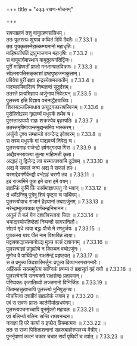 +++
title = "०३३ रावण-मोचनम्"

+++


  
रावणग्रहणं तत्तु वायुग्रहणसन्निभम्।  
ततः पुलस्त्यः शुश्राव कथितं दिवि दैवतैः ॥ 7.33.1 ॥   
ततः पुत्रकृतस्नेहात्कम्प्यमानो महाधृतिः।  
माहिष्मतीपतिं द्रष्टुमाजगाम महानृषिः ॥ 7.33.2 ॥   
स वायुमार्गमास्थाय वायुतुल्यगतिर्द्विजः।  
पुरीं माहिष्मतीं प्राप्तो मनःसम्पातविक्रमः ॥ 7.33.3 ॥   
सोऽमरावतिसङ्काशां हृष्टपुष्टजनाकुलाम्।  
प्रविवेश पुरीं ब्रह्मा इन्द्रस्येवामरावतीम् ॥ 7.33.4 ॥   
पादचारमिवादित्यं निष्पतन्तं सुदुर्दशम्।  
ततस्ते प्रत्यभिज्ञाय अर्जुनाय निवेदयन् ॥ 7.33.5 ॥   
पुलस्त्य इति विज्ञाय वचनाद्धैहयाधिपः।  
शिरस्यञ्जलिमाधाय प्रत्युद्गच्छत्तपस्विनम् ॥ 7.33.6 ॥   
पुरोहितोऽस्य गृह्यार्घ्यं मधुपर्कं तथैव च।  
पुरस्तात्प्रययौ राज्ञः शक्रस्येव बृहस्पतिः ॥ 7.33.7 ॥   
ततस्तमृषिमायान्तमुद्यन्तमिव भास्करम्।  
अर्जुनो दृश्य सम्भ्रान्तो ववन्देन्द्र इवेश्वरम् ॥ 7.33.8 ॥   
स तस्य मधुपर्कं गां पाद्यमर्घ्यं निवेद्य च।  
पुलस्त्यमाह राजेन्द्रो हर्षगद्गदया गिरा ॥ 7.33.9 ॥   
अद्यैवममरावत्या तुल्या माहिष्मती कृता।  
अद्याहं तु द्विजेन्द्र त्वां यस्मात्पश्यामि दुर्दशम् ॥ 7.33.10 ॥   
अद्य मे सफलं जन्म अद्य मे सफलं तपः।  
यस्माद्देवगणैर्वन्द्यौ वन्देऽहं चरणौ तव ॥ 7.33.11 ॥   
इदं राज्यमिमे पुत्रा इमे दारा इमे वयम्।  
ब्रह्मन्किं कुर्मि किं कार्यमाज्ञापयतु नो भवान् ॥ 7.33.12 ॥   
तं धर्मेऽग्निषु पुत्रेषु शिवं पृष्ट्वा च पार्थिवम्।  
पुलस्त्योवाच राजानं हैहयानां तथाऽर्जुनम् ॥ 7.33.13 ॥   
नरेन्द्राम्बुजपत्राक्ष पूर्णचन्द्रनिभानन।  
अतुलं ते बलं येन दशग्रीवस्त्वया जितः ॥ 7.33.14 ॥   
भयाद्यस्योपतिष्ठेतां निष्पन्दौ सागरानिलौ।  
सोऽयं मृधे त्वया बद्धः पौत्रो मे रणदुर्जयः ॥ 7.33.15 ॥   
पुत्रकस्य यशः पीतं नाम विश्रावितं त्वया।  
मद्वाक्याद्याच्यमानोऽद्य मुञ्च वत्सं दशाननम् ॥ 7.33.16 ॥   
पुलस्त्याज्ञां प्रगृह्योचे न किञ्चन वचोऽर्जुनः।  
मुमोच वै पार्थिवेन्द्रो राक्षसेन्द्रं प्रहृष्टवत् ॥ 7.33.17 ॥   
स तं प्रमुच्य त्रिदशारिमर्जुनः प्रपूज्य दिव्याभरणस्रगम्बरैः।  
अहिंसकं सख्यमुपेत्य साग्निकं प्रणम्य तं ब्रह्मसुतं गृहं ययौ ॥ 7.33.18 ॥   
पुलस्त्येनापि सन्त्यक्तो राक्षसेन्द्रः प्रतापवान्।  
परिष्वक्तः कृतातिथ्यो लज्जमानो विनिर्जितः ॥ 7.33.19 ॥   
पितामहसुतश्चापि पुलस्त्यो मुनिपुङ्गवः।  
मोचयित्वा दशग्रीवं ब्रह्मलोकं जगाम ह ॥ 7.33.20 ॥   
एवं स रावणः प्राप्तः कार्तवीर्यात्प्रधर्षणम्।  
पुलस्त्यवचनाच्चापि पुनर्मुक्तो महाबलः ॥ 7.33.21 ॥   
एवं बलिभ्यो बलिनः सन्ति राघवनन्दन।  
नावज्ञा हि परे कार्या य इच्छेत् प्रियमात्मनः ॥ 7.33.22 ॥   
ततः स राजा पिशिताशनानां सहस्रबाहोरुपलभ्य मैत्रीम्।  
पुनर्नृपाणां कदनं चकार चचार सर्वां पृथिवीं च दर्पात् ॥ 7.33.23 ॥   
